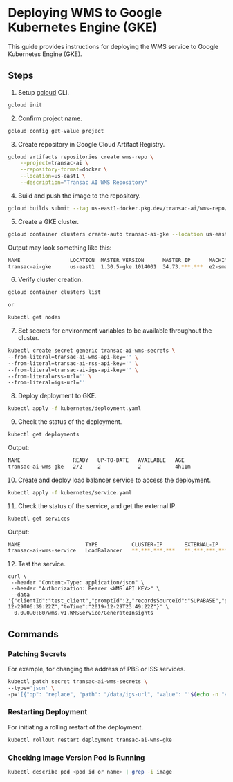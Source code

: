 # Deploying WMS to Google Kubernetes Engine (GKE)

This guide provides instructions for deploying the WMS service to Google Kubernetes Engine (GKE).

## Steps

1. Setup [gcloud](https://cloud.google.com/sdk/docs/install) CLI.

```bash
gcloud init
```

2. Confirm project name.

```bash
gcloud config get-value project
```

3. Create repository in Google Cloud Artifact Registry.

```bash
gcloud artifacts repositories create wms-repo \
    --project=transac-ai \
    --repository-format=docker \
    --location=us-east1 \
    --description="Transac AI WMS Repository"
```

4. Build and push the image to the repository.

```bash
gcloud builds submit --tag us-east1-docker.pkg.dev/transac-ai/wms-repo/transac-ai-wms-gke:1.0.2 .
```

5. Create a GKE cluster.

```bash
gcloud container clusters create-auto transac-ai-gke --location us-east1
```

Output may look something like this:

```bash
NAME                LOCATION  MASTER_VERSION      MASTER_IP      MACHINE_TYPE  NODE_VERSION        NUM_NODES  STATUS
transac-ai-gke      us-east1  1.30.5-gke.1014001  34.73.***.***  e2-small      1.30.5-gke.1014001  3          RUNNING
```

6. Verify cluster creation.

```bash
gcloud container clusters list

or

kubectl get nodes
```

7. Set secrets for environment variables to be available throughout the cluster.

```bash
kubectl create secret generic transac-ai-wms-secrets \
--from-literal=transac-ai-wms-api-key='' \
--from-literal=transac-ai-rss-api-key='' \
--from-literal=transac-ai-igs-api-key='' \
--from-literal=rss-url='' \
--from-literal=igs-url=''
```

8. Deploy deployment to GKE.

```bash
kubectl apply -f kubernetes/deployment.yaml
```

9. Check the status of the deployment.

```bash
kubectl get deployments
```

Output:

```bash
NAME                 READY   UP-TO-DATE   AVAILABLE   AGE
transac-ai-wms-gke   2/2     2            2           4h11m
```

10. Create and deploy load balancer service to access the deployment.

```bash
kubectl apply -f kubernetes/service.yaml
```

11. Check the status of the service, and get the external IP.

```bash
kubectl get services
```

Output:

```bash
NAME                     TYPE           CLUSTER-IP       EXTERNAL-IP      PORT(S)        AGE
transac-ai-wms-service   LoadBalancer   **.***.***.***   **.***.***.***   80:31664/TCP   3h41m
```

12. Test the service.

```
curl \
 --header "Content-Type: application/json" \
 --header "Authorization: Bearer <WMS API KEY>" \
 --data '{"clientId":"test_client","promptId":2,"recordsSourceId":"SUPABASE","promptTemplatesSourceId":"SUPABASE","fromTime":"2019-12-29T06:39:22Z","toTime":"2019-12-29T23:49:22Z"}' \
  0.0.0.0:80/wms.v1.WMSService/GenerateInsights
```

## Commands

### Patching Secrets

For example, for changing the address of PBS or ISS services.

```bash
kubectl patch secret transac-ai-wms-secrets \
--type='json' \
-p='[{"op": "replace", "path": "/data/igs-url", "value": "'$(echo -n "<value>" | base64)'"}]'
```

### Restarting Deployment

For initiating a rolling restart of the deployment.

```bash
kubectl rollout restart deployment transac-ai-wms-gke
```

### Checking Image Version Pod is Running

```bash
kubectl describe pod <pod id or name> | grep -i image
```
